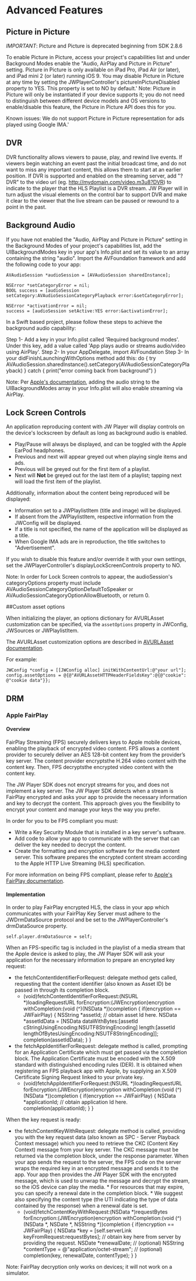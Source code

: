 # Advanced Features

## Picture in Picture

*IMPORTANT*: Picture and Picture is deprecated beginning from SDK 2.8.6

To enable Picture in Picture, access your project's capabilities list and under Background Modes enable the "Audio, AirPlay and Picture in Picture" setting. Picture in Picture is only available on iPad Pro, iPad Air (or later), and iPad mini 2 (or later) running iOS 9.
You may disable Picture in Picture at any time by setting the JWPlayerController's pictureInPictureDisabled property to YES. This property is set to NO by default.'
Note: Picture in Picture will only be instantiated if your device supports it; you do not need to distinguish between different device models and OS versions to enable/disable this feature, the Picture in Picture API does this for you.

Known issues: We do not support Picture in Picture representation for ads played using Google IMA.'

## DVR

DVR functionality allows viewers to pause, play, and rewind live events. If viewers begin watching an event past the initial broadcast time, and do not want to miss any important content, this allows them to start at an earlier position. If DVR is supported and enabled on the streaming server, add "?DVR" to the video url (eg. http://mydomain.com/video.m3u8?DVR) to indicate to the player that the HLS Playlist is a DVR stream. JW Player will in turn adjust the visual elements on the control bar to support DVR and make it clear to the viewer that the live stream can be paused or rewound to a point in the past.

## Background Audio

If you have not enabled the "Audio, AirPlay and Picture in Picture" setting in the Background Modes of your project's capabilities list, add the UIBackgroundModes key in your app's Info.plist and set its value to an array containing the string "audio". Import the AVFoundation framework and add the following code to your app:

    AVAudioSession *audioSession = [AVAudioSession sharedInstance];

    NSError *setCategoryError = nil;
    BOOL success = [audioSession setCategory:AVAudioSessionCategoryPlayback error:&setCategoryError];

    NSError *activationError = nil;
    success = [audioSession setActive:YES error:&activationError];

In a Swift based project, please follow these steps to achieve the background audio capability:

Step 1- Add a key in your Info.plist called 'Required background modes'. Under this key, add a value called 'App plays audio or streams audio/video using AirPlay'.
Step 2- In your AppDelegate, import AVFoundation
Step 3- In your didFinishLaunchingWithOptions method add this:
    do
        { try AVAudioSession.sharedInstance().setCategory(AVAudioSessionCategoryPlayback) }
    catch
        { print("error coming back from background") }

Note: Per [Apple's documentation](https://developer.apple.com/library/ios/qa/qa1668/_index.html), adding the audio string to the UIBackgroundModes array in your Info.plist will also enable streaming via AirPlay.

## Lock Screen Controls

An application reproducing content with JW Player will display controls on the device's lockscreen by default as long as background audio is enabled.
* Play/Pause will always be displayed, and can be toggled with the Apple EarPod headphones.
* Previous and next will appear greyed out when playing single items and ads.
* Previous will be greyed out for the first item of a playlist.
* Next will **Not** be greyed out for the last item of a playlist; tapping next will load the first item of the playlist.

Additionally, information about the content being reproduced will be displayed:
* Information set to a JWPlaylistItem (title and image) will be displayed.
* If absent from the JWPlaylistItem, respective information from the JWConfig will be displayed. 
* If a title is not specified, the name of the application will be displayed as a title.
* When Google IMA ads are in reproduction, the title switches to "Advertisement".

If you wish to disable this feature and/or override it with your own settings, set the JWPlayerController's displayLockScreenControls property to NO.

Note: In order for Lock Screen controls to appear, the audioSession's categoryOptions property must include AVAudioSessionCategoryOptionDefaultToSpeaker or AVAudioSessionCategoryOptionAllowBluetooth, or return 0.

##Custom asset options

When initializing the player, an options dictionary for AVURLAsset customization can be specified, via the `assetOptions` property in JWConfig, JWSources or JWPlaylistItem.

The AVURLAsset customization options are described in [AVURLAsset documentation](https://developer.apple.com/library/mac/documentation/AVFoundation/Reference/AVURLAsset_Class/#//apple_ref/doc/constant_group/Initialization_Options).

For example:

    JWConfig *config = [[JWConfig alloc] initWithContentUrl:@"your url"];
    config.assetOptions = @{@"AVURLAssetHTTPHeaderFieldsKey":@{@"cookie": @"cookie data"}};

## DRM

### Apple FairPlay

#### Overview

FairPlay Streaming (FPS) securely delivers keys to Apple mobile devices, enabling the playback of encrypted video content. FPS allows a content provider to securely deliver an AES 128-bit content key from the provider’s key server. The content provider encryptsthe H.264 video content with the content key. Then, FPS decryptsthe encrypted video content with the content key. 

The JW Player SDK does not encrypt streams for you, and does not implement a key server. The JW Player SDK detects when a stream is FairPlay encrypted and asks your app to provide the necessary information and key to decrypt the content. This approach gives you the flexibility to encrypt your content and manage your keys the way you prefer.

In order for you to be FPS compliant you must:

* Write a Key Security Module that is installed in a key server's software. 
* Add code to allow your app to communicate with the server that can deliver the key needed to decrypt the content.
* Create the formatting and encryption software for the media content server. This software prepares the encrypted content stream according to the Apple HTTP Live Streaming (HLS) specification.

For more information on being FPS compliant, please refer to [Apple's FairPlay documentation](https://developer.apple.com/streaming/fps/).

#### Implementation

In order to play FairPlay encrypted HLS, the class in your app which communicates with your FairPlay Key Server must adhere to the JWDrmDataSource protocol and be set to the JWPlayerController's drmDataSource property.

    self.player.drmDataSource = self;

When an FPS-specific tag is included in the playlist of a media stream that the Apple device is asked to play, the JW Player SDK will ask your application for the necessary information to prepare an encrypted key request:
* the fetchContentIdentifierForRequest: delegate method gets called, requesting that the content identifier (also known as Asset ID) be passed in through its completion block. 
    - (void)fetchContentIdentifierForRequest:(NSURL *)loadingRequestURL forEncryption:(JWEncryption)encryption withCompletion:(void (^)(NSData *))completion
    {
        if(encryption == JWFairPlay) {
            NSString *assetId; // obtain asset Id here.
            NSData *assetIdData = [NSData dataWithBytes:[assetId cStringUsingEncoding:NSUTF8StringEncoding] length:[assetId lengthOfBytesUsingEncoding:NSUTF8StringEncoding]];
            completion(assetIdData);
        }
    }
* the fetchAppIdentifierForRequest: delegate method is called, prompting for an Application Certificate which must get passed via the completion block. The Application Certificate must be encoded with the X.509 standard with distinguished encoding rules (DER). It is obtained when registering an FPS playback app with Apple, by supplying an X.509 Certificate Signing Request linked to your private key.
    - (void)fetchAppIdentifierForRequest:(NSURL *)loadingRequestURL forEncryption:(JWEncryption)encryption withCompletion:(void (^)(NSData *))completion
    {
        if(encryption == JWFairPlay) {
            NSData *applicationId; // obtain application Id here.
            completion(applicationId);
        }
    }

When the key request is ready:
* the fetchContentKeyWithRequest: delegate method is called, providing you with the key request data (also known as SPC - Server Playback Context message) which you need to retrieve the CKC (Content Key Context) message from your key server. The CKC message must be returned via the completion block, under the response parameter. When your app sends the request to the server, the FPS code on the server wraps the required key in an encrypted message and sends it to the app. Your app then provides the JW Player SDK with the encrypted message, which is used to unwrap the message and decrypt the stream, so the iOS device can play the media. 
        * For resources that may expire, you can specify a renewal date in the completion block.
        * We suggest also specifying the content type (the UTI indicating the type of data contained by the response) when a renewal date is set.
    - (void)fetchContentKeyWithRequest:(NSData *)requestBytes forEncryption:(JWEncryption)encryption withCompletion:(void (^)(NSData *, NSDate *, NSString *))completion
    {
        if(encryption == JWFairPlay) {
            NSData *key = [self.serverLink keyFromRequest:requestBytes]; // obtain key here from server by providing the request.
            NSDate *renewalDate; // (optional)
            NSString *contentType = @"application/octet-stream"; // (optional)
            completion(key, renewalDate, contentType);
        } 
    }

Note: FairPlay decryption only works on devices; it will not work on a simulator.
